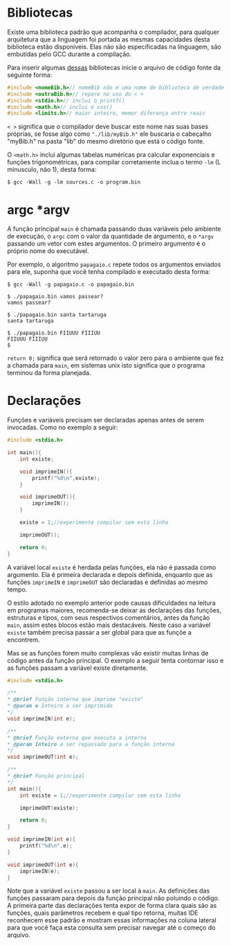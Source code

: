 # Bibliotecas
Existe uma biblioteca padrão que acompanha o compilador, para qualquer
arquitetura que a linguagem foi portada as mesmas capacidades desta biblioteca
estão disponíveis. Elas não são especificadas na linguagem, são embutidas pelo
GCC durante a compilação.

Para inserir algumas [dessas](https://en.wikipedia.org/wiki/C_standard_library)
bibliotecas inicie o arquivo de código fonte da seguinte forma:

```c
#include <nomeBib.h>// nomeBib não é uma nome de biblioteca de verdade
#include <outraBib.h>// repare no uso do < >
#include <stdio.h>// inclui o printf()
#include <math.h>// inclui o cos()
#include <limits.h>// maior inteiro, memor diferença entre reais
```

`< >` significa que o compilador deve buscar este nome nas suas bases próprias,
se fosse algo como `"./lib/myBib.h"` ele buscaria o cabeçalho "myBib.h" na pasta
"lib" do mesmo diretório que está o código fonte.

O `<math.h>` inclui algumas tabelas numéricas pra calcular exponenciais e
funções trigonométricas, para compilar corretamente inclua o termo `-lm` (L
minusculo, não 1), desta forma:

```shell
$ gcc -Wall -g -lm sources.c -o program.bin
```

# argc \*argv
A função principal `main` é chamada passando duas variáveis pelo ambiente de
execução, o `argc` com o valor da quantidade de argumento, e o `*argv` passando um
vetor com estes argumentos. O primeiro argumento é o próprio nome do executável.

Por exemplo, o algoritmo `papagaio.c` repete todos os argumentos enviados para ele, suponha que você tenha compilado e executado desta forma:
```shell
$ gcc -Wall -g papagaio.c -o papagaio.bin

$ ./papagaio.bin vamos passear?
vamos passear?

$ ./papagaio.bin santa tartaruga
santa tartaruga

$ ./papagaio.bin FIIUUU FIIIUU
FIIUUU FIIIUU
$
```

`return 0;` significa que será retornado o valor zero para o ambiente que fez a
chamada para `main`, em sistemas unix isto significa que o programa terminou da
forma planejada.

# Declarações
Funções e variáveis precisam ser declaradas apenas antes de serem invocadas.
Como no exemplo a seguir:
```c
#include <stdio.h>

int main(){
    int existe;

    void imprimeIN(){
        printf("%d\n",existe);
    }

    void imprimeOUT(){
        imprimeIN();
    }

    existe = 1;//experimente compilar sem esta linha

    imprimeOUT();

    return 0;
}
```

A variável local `existe` é herdada pelas funções, ela não é passada como argumento. Ela é primeira declarada e depois definida, enquanto que as funções `imprimeIN` e `imprimeOUT` são declaradas e definidas ao mesmo tempo.

O estilo adotado no exemplo anterior pode causas dificuldades na leitura em
programas maiores, recomenda-se deixar as declarações das funções, estruturas e
tipos, com seus respectivos comentários, antes da função `main`, assim estes
blocos estão mais destacáveis. Neste caso a variável `existe` também precisa
passar a ser global para que as funçõe a encontrem.

Mas se as funções forem muito complexas vão existir muitas linhas de código
antes da função principal. O exemplo a seguir tenta contornar isso e as funções
passam a variável existe diretamente.
```c
#include <stdio.h>

/**
* @brief Função interna que imprime "existe"
* @param e Inteiro a ser imprimido
*/
void imprimeIN(int e);

/**
* @brief Função externa que executa a interna
* @param Inteiro a ser repassado para a função interna
*/
void imprimeOUT(int e);

/**
* @brief Função principal
*/
int main(){
    int existe = 1;//experimente compilar sem esta linha

    imprimeOUT(existe);

    return 0;
}

void imprimeIN(int e){
    printf("%d\n",e);
}

void imprimeOUT(int e){
    imprimeIN(e);
}
```
Note que a variável `existe` passou a ser local à `main`. As definições das
funções passaram para depois da função principal não poluindo o código. A
primeira parte das declarações tenta expor de forma clara quais são as funções,
quais parâmetros recebem e qual tipo retorna, muitas IDE reconhecem esse padrão
e mostram essas informações na coluna lateral para que você faça esta consulta
sem precisar navegar até o começo do arquivo.
